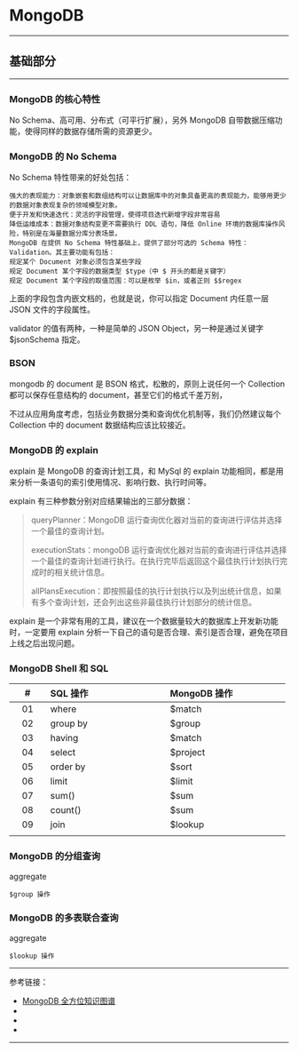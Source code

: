 # MongoDB

---

## 基础部分

---

### MongoDB 的核心特性

No Schema、高可用、分布式（可平行扩展），另外 MongoDB 自带数据压缩功能，使得同样的数据存储所需的资源更少。

### MongoDB 的 No Schema

No Schema 特性带来的好处包括：

    强大的表现能力：对象嵌套和数组结构可以让数据库中的对象具备更高的表现能力，能够用更少的数据对象表现复杂的领域模型对象。
    便于开发和快速迭代：灵活的字段管理，使得项目迭代新增字段非常容易
    降低运维成本：数据对象结构变更不需要执行 DDL 语句，降低 Online 环境的数据库操作风险，特别是在海量数据分库分表场景。
    MongoDB 在提供 No Schema 特性基础上，提供了部分可选的 Schema 特性：Validation。其主要功能有包括：
    规定某个 Document 对象必须包含某些字段
    规定 Document 某个字段的数据类型 $type（中 $ 开头的都是关键字）
    规定 Document 某个字段的取值范围：可以是枚举 $in，或者正则 $$regex

上面的字段包含内嵌文档的，也就是说，你可以指定 Document 内任意一层 JSON 文件的字段属性。

validator 的值有两种，一种是简单的 JSON Object，另一种是通过关键字 $jsonSchema 指定。

### BSON

mongodb 的 document 是 BSON 格式，松散的，原则上说任何一个 Collection 都可以保存任意结构的 document，甚至它们的格式千差万别，

不过从应用角度考虑，包括业务数据分类和查询优化机制等，我们仍然建议每个 Collection 中的 document 数据结构应该比较接近。

### MongoDB 的 explain

explain 是 MongoDB 的查询计划工具，和 MySql 的 explain 功能相同，都是用来分析一条语句的索引使用情况、影响行数、执行时间等。

explain 有三种参数分别对应结果输出的三部分数据：

> queryPlanner：MongoDB 运行查询优化器对当前的查询进行评估并选择一个最佳的查询计划。
>
> executionStats：mongoDB 运行查询优化器对当前的查询进行评估并选择一个最佳的查询计划进行执行。在执行完毕后返回这个最佳执行计划执行完成时的相关统计信息。
>
> allPlansExecution：即按照最佳的执行计划执行以及列出统计信息，如果有多个查询计划，还会列出这些非最佳执行计划部分的统计信息。

explain 是一个非常有用的工具，建议在一个数据量较大的数据库上开发新功能时，一定要用 explain 分析一下自己的语句是否合理、索引是否合理，避免在项目上线之后出现问题。

### MongoDB Shell 和 SQL

| # | SQL 操作 | MongoDB 操作 |
|:---:|:---|:---|
| 01 | where | $match |
| 02 | group by | $group |
| 03 | having | $match |
| 04 | select | $project |
| 05 | order by | $sort |
| 06 | limit　 | $limit |
| 07 | sum() | $sum |
| 08 | count() | $sum |
| 09 | join | $lookup |
|<img width=50px/>|<img width=200px/>|<img width=200px/>|<img width=100px/>|

### MongoDB 的分组查询

aggregate

    $group 操作

### MongoDB 的多表联合查询

aggregate

    $lookup 操作

---

参考链接：

- [MongoDB 全方位知识图谱](https://mp.weixin.qq.com/s/qStIOFcynQCiYw-WppAebg)
- []()
- []()
- []()

---





